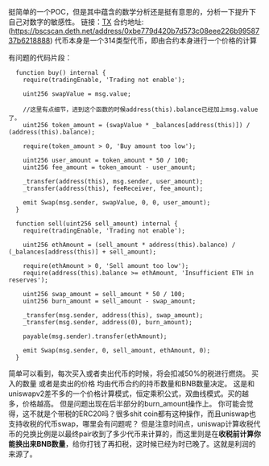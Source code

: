 挺简单的一个POC，但是其中蕴含的数学分析还是挺有意思的，分析一下提升下自己对数字的敏感性。
链接：[TX](https://app.blocksec.com/explorer/tx/bsc/0x5e694707337cca979d18f9e45f40e81d6ca341ed342f1377f563e779a746460d)
合约地址:(https://bscscan.deth.net/address/0xbe779d420b7d573c08eee226b9958737b6218888)
代币本身是一个314类型代币，即由合约本身进行一个价格的计算

有问题的代码片段：
```
  function buy() internal {
    require(tradingEnable, 'Trading not enable');

    uint256 swapValue = msg.value;

    //这里有点细节，进到这个函数的时候address(this).balance已经加上msg.value了。
    uint256 token_amount = (swapValue * _balances[address(this)]) / (address(this).balance);

    require(token_amount > 0, 'Buy amount too low');

    uint256 user_amount = token_amount * 50 / 100;
    uint256 fee_amount = token_amount - user_amount;

    _transfer(address(this), msg.sender, user_amount);
    _transfer(address(this), feeReceiver, fee_amount);

    emit Swap(msg.sender, swapValue, 0, 0, user_amount);
  }

  function sell(uint256 sell_amount) internal {
    require(tradingEnable, 'Trading not enable');

    uint256 ethAmount = (sell_amount * address(this).balance) / (_balances[address(this)] + sell_amount);

    require(ethAmount > 0, 'Sell amount too low');
    require(address(this).balance >= ethAmount, 'Insufficient ETH in reserves');

    uint256 swap_amount = sell_amount * 50 / 100;
    uint256 burn_amount = sell_amount - swap_amount;

    _transfer(msg.sender, address(this), swap_amount);
    _transfer(msg.sender, address(0), burn_amount);

    payable(msg.sender).transfer(ethAmount);

    emit Swap(msg.sender, 0, sell_amount, ethAmount, 0);
  }
  ```
  简单可以看到，每次买入或者卖出代币的时候，将会扣减50%的税进行燃烧。
  买入的数量 或者是卖出的价格 均由代币合约的持币数量和BNB数量决定。
  这是和uniswapv2差不多的一个价格计算模式，恒定乘积公式，双曲线模式。买的越多，价格越高。
  但是问题出现在后半部分的burn_amount操作上。
  你可能会觉得，这不就是个带税的ERC20吗？很多shit coin都有这种操作，而且uniswap也支持收税的代币swap，哪里会有问题呢？
  但是注意时间点，uniswap计算收税代币的兑换比例是以最终pair收到了多少代币来计算的，而这里则是在**收税前计算你能换出来BNB数量**，给你打钱了再扣税，这时候已经为时已晚了。这就是利润的来源了。